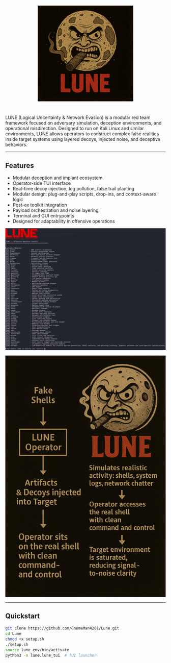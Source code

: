 <p align="center">  
  <img src="lune/assets/LUNE_LOGO.png" alt="LUNE Logo" width="300"/> 
</p>

# 

LUNE (Logical Uncertainty & Network Evasion) is a modular red team framework focused on adversary simulation, deception environments, and operational misdirection. Designed to run on Kali Linux and similar environments, LUNE allows operators to construct complex false realities inside target systems using layered decoys, injected noise, and deceptive behaviors.

---

## Features

- Modular deception and implant ecosystem  
- Operator-side TUI interface  
- Real-time decoy injection, log pollution, false trail planting  
- Modular design: plug-and-play scripts, drop-ins, and context-aware logic  
- Post-ex toolkit integration  
- Payload orchestration and noise layering  
- Terminal and GUI entrypoints  
- Designed for adaptability in offensive operations  

<p align="center">  
  <img src="lune/assets/LUNE.png" alt="LUNE UI Overview" width="700"/> 
</p>

<p align="center">  
  <img src="lune/assets/LUNE_PIPELINE.png" alt="LUNE Deception Pipeline" width="700"/> 
</p>

---

## Quickstart

```bash
git clone https://github.com/GnomeMan4201/Lune.git
cd Lune
chmod +x setup.sh
./setup.sh
source lune_env/bin/activate
python3 -m lune.lune_tui  # TUI launcher
